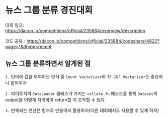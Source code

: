 # 뉴스 그룹 분류 경진대회

대회 링크: https://dacon.io/competitions/official/235884/overview/description

코드 공유 : https://dacon.io/competitions/official/235884/codeshare/4822?page=1&dtype=recent

## 뉴스 그룹 분류하면서 알게된 점

`1.` 단어에 값을 부여하는 방식 중 `Count Vectorizer`와 `TF-IDF Vectorizer`는 중요하니 알아두자

`2.` 파이토치의 `DataLoader` 클래스가 가지는 `collate_fn` 메소드를 통해 `Dataset`의 output을 어떻게 처리하여 return할 지 조작할 수 있다

`3.` 반복되는 연산은 함수로 만들어서 활용하자(다른 대회에서도 사용할 수 있게 하자) 
